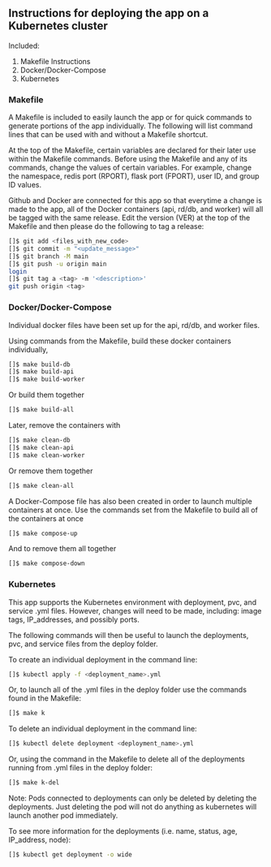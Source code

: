## Instructions for deploying the app on a Kubernetes cluster

Included:

1. Makefile Instructions
2. Docker/Docker-Compose
3. Kubernetes

### Makefile

A Makefile is included to easily launch the app or for quick commands to generate portions of the app individually. The following will list command lines that can be used with and without a Makefile shortcut.

At the top of the Makefile, certain variables are declared for their later use within the Makefile commands.  Before using the Makefile and any of its commands, change the values of certain variables.  For example, change the namespace, redis port (RPORT), flask port (FPORT), user ID, and group ID values.

Github and Docker are connected for this app so that everytime a change is made to the app, all of the Docker containers (api, rd/db, and worker) will all be tagged with the same release.  Edit the version (VER) at the top of the Makefile and then please do the following to tag a release:

```bash
[]$ git add <files_with_new_code> 
[]$ git commit -m "<update_message>"
[]$ git branch -M main
[]$ git push -u origin main
login
[]$ git tag a <tag> -m '<description>'
git push origin <tag>
```

### Docker/Docker-Compose

Individual docker files have been set up for the api, rd/db, and worker files.

Using commands from the Makefile, build these docker containers individually,

```bash
[]$ make build-db
[]$ make build-api
[]$ make build-worker
```

Or build them together

```bash
[]$ make build-all
```

Later, remove the containers with

```bash
[]$ make clean-db
[]$ make clean-api
[]$ make clean-worker
```

Or remove them together
```bash
[]$ make clean-all
```

A Docker-Compose file has also been created in order to launch multiple containers at once.  Use the commands set from the Makefile to build all of the containers at once

```bash
[]$ make compose-up
```

And to remove them all together

```bash
[]$ make compose-down
```


### Kubernetes

This app supports the Kubernetes environment with deployment, pvc, and service .yml files.  However, changes will need to be made, including: image tags, IP_addresses, and possibly ports.

The following commands will then be useful to launch the deployments, pvc, and service files from the deploy folder.

To create an individual deployment in the command line:

```bash
[]$ kubectl apply -f <deployment_name>.yml
```

Or, to launch all of the .yml files in the deploy folder use the commands found in the Makefile:

```bash
[]$ make k
```

To delete an individual deployment in the command line:

```bash
[]$ kubectl delete deployment <deployment_name>.yml
```

Or, using the command in the Makefile to delete all of the deployments running from .yml files in the deploy folder:

```bash
[]$ make k-del
```

Note: Pods connected to deployments can only be deleted by deleting the deployments.  Just deleting the pod will not do anything as kubernetes will launch another pod immediately.


To see more information for the deployments (i.e. name, status, age, IP_address, node):

```bash
[]$ kubectl get deployment -o wide
```